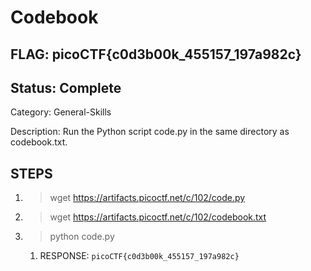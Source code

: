 # Codebook

## FLAG: picoCTF{c0d3b00k_455157_197a982c}

## Status: Complete

Category: General-Skills

Description: Run the Python script code.py in the same directory as codebook.txt.

## STEPS

1. > wget <https://artifacts.picoctf.net/c/102/code.py>
2. > wget <https://artifacts.picoctf.net/c/102/codebook.txt>
3. > python code.py
   1. RESPONSE: `picoCTF{c0d3b00k_455157_197a982c}`
